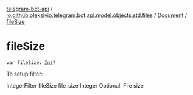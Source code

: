 [telegram-bot-api](../../index.md) / [io.github.oleksivio.telegram.bot.api.model.objects.std.files](../index.md) / [Document](index.md) / [fileSize](./file-size.md)

# fileSize

`var fileSize: `[`Int`](https://kotlinlang.org/api/latest/jvm/stdlib/kotlin/-int/index.html)`?`

To setup filter:

IntegerFilter fileSize file_size Integer Optional. File size

